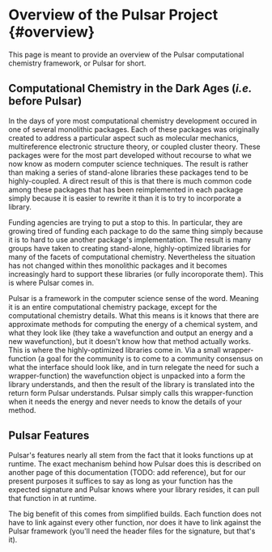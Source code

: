 Overview of the Pulsar Project                                       {#overview}
==============================

This page is meant to provide an overview of the Pulsar computational chemistry
framework, or Pulsar for short.

Computational Chemistry in the Dark Ages (*i.e.* before Pulsar)
---------------------------------------------------------------

In the days of yore most computational chemistry development occured in one of
several monolithic packages.  Each of these packages was originally created to
address a particular aspect such as molecular mechanics, multireference
electronic structure theory, or coupled cluster theory.  These packages were
for the most part developed without recourse to what we now know as modern
computer science techniques.  The result is rather than making a series of
stand-alone libraries these packages tend to be highly-coupled.  A direct result
of this is that there is much common code among these packages that has been
reimplemented in each package simply because it is easier to rewrite it than it
is to try to incorporate a library.

Funding agencies are trying to put a stop to this.  In particular, they are
growing tired of funding each package to do the same thing simply because it
is to hard to use another package's implementation.  The result is many groups
have taken to creating stand-alone, highly-optimized libraries for many of the
facets of computational chemistry.  Nevertheless the situation has not changed
within thes monolithic packages and it becomes increasingly hard to support
these libraries (or fully incoroporate them).  This is where Pulsar comes in.

Pulsar is a framework in the computer science sense of the word.  Meaning it is
an entire computational chemistry package, except for the computational
chemistry details.  What this means is it knows that there are approximate
methods for computing the energy of a chemical system, and what they look like
(they take a wavefunction and output an energy and a new wavefunction), but it
doesn't know how that method actually works.  This is where the highly-optimized
libraries come in.  Via a small wrapper-function (a goal for the community is to
come to a community consensus on what the interface should look like, and in
turn relegate the need for such a wrapper-function) the wavefunction object is
unpacked into a form the library understands, and then the result of the library
is translated into the return form Pulsar understands.  Pulsar simply calls this
wrapper-function when it needs the energy and never needs to know the details of
your method.

Pulsar Features
---------------

Pulsar's features nearly all stem from the fact that it looks functions up at
runtime.  The exact mechanism behind how Pulsar does this is described on
another page of this documentation (TODO: add reference), but for our present
purposes it suffices to say as long as your function has the expected signature
and Pulsar knows where your library resides, it can pull that function in at
runtime.

The big benefit of this comes from simplified builds.  Each function does not
have to link against every other function, nor does it have to link against the
Pulsar framework (you'll need the header files for the signature, but that's
it).

